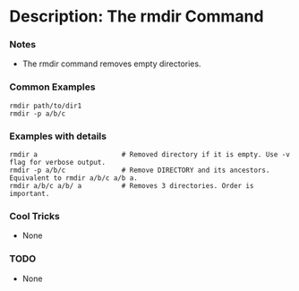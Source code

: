 # Description: The rmdir Command

### Notes
* The rmdir command removes empty directories.

### Common Examples
```shell
rmdir path/to/dir1
rmdir -p a/b/c
```

### Examples with details
```shell
rmdir a                     # Removed directory if it is empty. Use -v flag for verbose output.
rmdir -p a/b/c              # Remove DIRECTORY and its ancestors. Equivalent to rmdir a/b/c a/b a.
rmdir a/b/c a/b/ a          # Removes 3 directories. Order is important.
```

### Cool Tricks
* None

### TODO
* None
